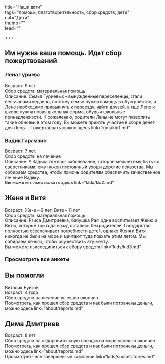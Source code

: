 title="Наши дети"  
tags="помощь, благотворительность, сбор средств, дети"  
cat="Дети"   
thumb=""   
lead=""  

+++
## Им нужна ваша помощь. Идет сбор пожертвований
### Лена Гуриева
Возраст: 9 лет   
Сбор средств: материальная помощь   
Описание: Семья Гуриевых – вынужденные переселенцы, стали вельчанами недавно, поэтому семье нужна помощь в обустройстве, а Лене необходимо привыкнуть к переезду, найти друзей, а еще Лене к школе нужна новая школьная форма, обувь и школьные принадлежности. К сожалению, родители Лены не могут позволить такие обновки в этом году. Вы можете принять участие в сборе денег для Лены.    
Пожертвовать можно здесь link=“kids/kid1.md”
### Вадик Гарамзин
Возраст: 7 лет.  
Сбор средств: на лечение  
Описание: У Вадика тяжелое заболевание, которое мешает ему быть со сверстниками, ему нужен постоянный уход и дорогие лекарства. Мы собираем средства, чтобы помочь родителям обеспечить качественное лечение Вадику.  
Вы можете пожертвовать здесь link=“kids/kid2.md”  

## Женя и Витя
Возраст: Жене – 9 лет, Вите – 11 лет  
Сбор средств: материальная помощь  
Описание: Раиса Дмитриевна, бабушка Рая, одна воспитывает Женю и Витю, которые три года назад остались без родителей. Государство полностью обеспечивает потребности детей, однако Женя и Витя никогда не были на море и мечтают туда поехать этим летом. Мы собираем деньги, чтобы осуществить эту мечту.  
Вы можете присоединиться к сбору средств link=“kids/kid3.md”

### Просмотреть все анкеты
## Вы помогли
Виталик Буйков  
Возраст: 4 года  
Сбор средств на лечение успешно окончен.  
Посмотреть, как прошел сбор средств и как были потрачены деньги, можно здесь link=“about/reports.md”  
## Дима Дмитриев
Возраст: 8 лет  
Сбор средств на оздоровительную поездку на море успешно окончен.   
Посмотреть, как прошел сбор средств и как были потрачены деньги, можно здесь link=“about/reports.md”  
Просмотреть все завершенные кампании
link=“kids/successtories.md”  
